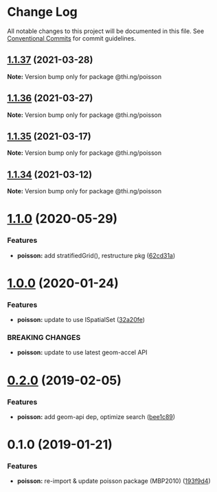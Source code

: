 # Change Log

All notable changes to this project will be documented in this file.
See [Conventional Commits](https://conventionalcommits.org) for commit guidelines.

## [1.1.37](https://github.com/thi-ng/umbrella/compare/@thi.ng/poisson@1.1.36...@thi.ng/poisson@1.1.37) (2021-03-28)

**Note:** Version bump only for package @thi.ng/poisson





## [1.1.36](https://github.com/thi-ng/umbrella/compare/@thi.ng/poisson@1.1.35...@thi.ng/poisson@1.1.36) (2021-03-27)

**Note:** Version bump only for package @thi.ng/poisson





## [1.1.35](https://github.com/thi-ng/umbrella/compare/@thi.ng/poisson@1.1.34...@thi.ng/poisson@1.1.35) (2021-03-17)

**Note:** Version bump only for package @thi.ng/poisson





## [1.1.34](https://github.com/thi-ng/umbrella/compare/@thi.ng/poisson@1.1.33...@thi.ng/poisson@1.1.34) (2021-03-12)

**Note:** Version bump only for package @thi.ng/poisson





# [1.1.0](https://github.com/thi-ng/umbrella/compare/@thi.ng/poisson@1.0.17...@thi.ng/poisson@1.1.0) (2020-05-29)


### Features

* **poisson:** add stratifiedGrid(), restructure pkg ([62cd31a](https://github.com/thi-ng/umbrella/commit/62cd31a87236daaf4089543aa49e847827bb8b55))





# [1.0.0](https://github.com/thi-ng/umbrella/compare/@thi.ng/poisson@0.2.27...@thi.ng/poisson@1.0.0) (2020-01-24)

### Features

* **poisson:** update to use ISpatialSet ([32a20fe](https://github.com/thi-ng/umbrella/commit/32a20fee6dadeed62610ef7d83c1824775cb28af))

### BREAKING CHANGES

* **poisson:** update to use latest geom-accel API

# [0.2.0](https://github.com/thi-ng/umbrella/compare/@thi.ng/poisson@0.1.2...@thi.ng/poisson@0.2.0) (2019-02-05)

### Features

* **poisson:** add geom-api dep, optimize search ([bee1c89](https://github.com/thi-ng/umbrella/commit/bee1c89))

# 0.1.0 (2019-01-21)

### Features

* **poisson:** re-import & update poisson package (MBP2010) ([193f9d4](https://github.com/thi-ng/umbrella/commit/193f9d4))
